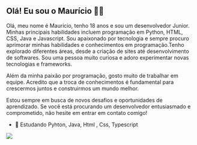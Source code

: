 ## Olá! Eu sou o Maurício 😶‍🌫️

 Olá, meu nome é Mauricio, tenho 18 anos e sou um desenvolvedor Junior. Minhas principais habilidades incluem programação em Python, HTML, CSS, Java e Javascript. Sou apaixonado por tecnologia e sempre procuro aprimorar minhas habilidades e conhecimentos em programação.Tenho explorado diferentes áreas, desde a criação de sites até desenvolvimento de softwares. Sou uma pessoa muito curiosa e adoro experimentar novas tecnologias e frameworks.

Além da minha paixão por programação, gosto muito de trabalhar em equipe. Acredito que a troca de conhecimentos é fundamental para crescermos juntos e construirmos um mundo melhor.

Estou sempre em busca de novos desafios e oportunidades de aprendizado. Se você está procurando um desenvolvedor entusiasmado e comprometido, não hesite em entrar em contato comigo!


- 🌱 Estudando Pyhton, Java, Html , Css, Typescript

<div> 
    <a href="https://github.com/mauricio-goulart">
    <img src="https://github-readme-stats.vercel.app/api?username=mauricio-goulart&coun_private=true&show_icons=true&title_color=512E5F&icon_color=512E5F&border_color=512E5F&border_radius=10" />
<!---
    Darkmode = https://github-readme-stats.vercel.app/api?username=mauricio-goulart&coun_private=true&show_icons=true&theme=dark&border_radius=10
-->
</div>

